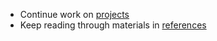 * Continue work on [projects](https://github.com/trottar/CUA_summer_students#2020-projects)
* Keep reading through materials in [references](../../references)